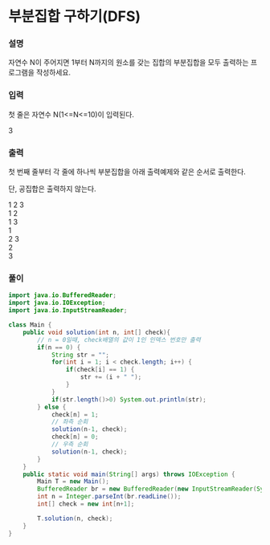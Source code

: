 # 부분집합 구하기(DFS)
### 설명
자연수 N이 주어지면 1부터 N까지의 원소를 갖는 집합의 부분집합을 모두 출력하는 프로그램을 작성하세요.

### 입력
첫 줄은 자연수 N(1<=N<=10)이 입력된다.
<p>3</p>

### 출력
첫 번째 줄부터 각 줄에 하나씩 부분집합을 아래 출력예제와 같은 순서로 출력한다.

단, 공집합은 출력하지 않는다.
<p>
1 2 3<br>
1 2<br>
1 3<br>
1<br>
2 3<br>
2<br>
3<br>
</p>

### 풀이
```java
import java.io.BufferedReader;
import java.io.IOException;
import java.io.InputStreamReader;

class Main {
    public void solution(int n, int[] check){
        // n = 0일때, check배열의 값이 1인 인덱스 번호만 출력
        if(n == 0) {
            String str = "";
            for(int i = 1; i < check.length; i++) {
                if(check[i] == 1) {
                    str += (i + " ");
                }
            }
            if(str.length()>0) System.out.println(str);
        } else {
            check[n] = 1;
            // 좌측 순회
            solution(n-1, check);
            check[n] = 0;
            // 우측 순회
            solution(n-1, check);
        }
    }
    public static void main(String[] args) throws IOException {
        Main T = new Main();
        BufferedReader br = new BufferedReader(new InputStreamReader(System.in));
        int n = Integer.parseInt(br.readLine());
        int[] check = new int[n+1];

        T.solution(n, check);
    }
}
```